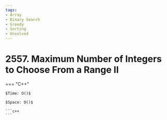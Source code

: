 ```yaml
---
tags:
- Array
- Binary Search
- Greedy
- Sorting
- Unsolved
---
```



# 2557. Maximum Number of Integers to Choose From a Range II

=== "C++"

    $Time: O()$

    $Space: O()$

    ```c++
    ```
